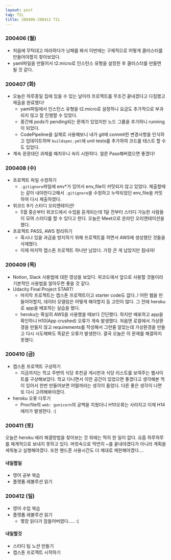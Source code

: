 ```yaml
---
layout: post
tag: TIL
title: 200406-200412 TIL
---
```

### 200406 (월)
- 처음에 무턱대고 따라하다가 낭패를 봐서 이번에는 구체적으로 어떻게 클러스터를 만들어야할지 찾아보았다.
- yaml파일을 만들어서 t2.micro로 인스턴스 유형을 설정한 후 클러스터를 만들면 될 것 같다.

### 200407 (화)
- 오늘은 하루종일 집에 있을 수 있는 날이라 프로젝트를 무조건 끝내겠다고 다짐했고 제출을 완료했다!
   - yaml파일에서 인스턴스 유형을 t2.micro로 설정하니 요금도 추가적으로 부과 되지 않고 잘 진행할 수 있었다.
   - 중간에 pods가 pending되는 문제가 있었지만 노드 그룹을 추가하니 running이 되었다.
   - CodePipeline을 실제로 사용해보니 내가 git에 commit한 변경사항을 인식하고 업데이트하며 `buildspec.yml`에 unit tests를 추가하여 코드를 테스트 할
    수도 있었다.
- 계속 끙끙대던 과제를 해치우니 속이 시원하다. 얼른 Pass해버렸으면 좋겠다!
### 200408 (수)
- 프로젝트 파일 수정하기
  - `.gitignore`파일에 env*가 있어서 env_file이 커밋되지 않고 있었다. 제출할때는 같이 내야한다고해서 `.gitignore`을 수정하고 누락되었던 env_file을 
  커밋하여 다시 제출하였다.
- 위코드 9기 스터디 오리엔테이션!
  - 5월 중순부터 위코드에서 수업을 듣게되는데 1달 전부터 스터디 가능한 사람들이 모여 스터디를 할 수 있다고 한다. 오늘은 Meet으로 온라인 오리엔테이션을 했다.
- 프로젝트 PASS, AWS 정리하기
  - 혹시나 있을 과금을 방지하기 위해 프로젝트를 하면서 AWS에 생성했던 것들을 삭제했다.
  - 이제 마지막 캡스톤 프로젝트 하나만 남았다. 가장 큰 게 남았지만 힘내자!
  
### 200409 (목)
- Notion, Slack 사용법에 대한 영상을 보았다. 위코드에서 앞으로 사용할 것들이라 기본적인 사용법을 알아두면 좋을 것 같다. 
- Udacity Final Project START!
  - 마지막 프로젝트는 캡스톤 프로젝트이고 starter code도 없다..! 어떤 웹을 만들어야할지, 데이터 모델링은 어떻게 해야할지 등 고민이 많다. 그 전에 heroku로 app을 배포하는 실습을 했다.
  - heroku는 확실히 AWS을 사용했을 때보다 간단했다. 하지만 배포하고 app을 확인하니 H10(App crushed) 오류가 게속 발생했다. 처음엔 로컬에서 가상환경을 만들지 않고 requirements를 작성해서 그런줄 알았는데 가상환경을 만들고 다시 시도해봐도 똑같은 오류가 발생한다. 결국 오늘은 이 문제를 해결하지 못했다.

### 200410 (금)
- 캡스톤 프로젝트 구상하기
   - 지금까지는 학교 주변의 식당 추천글 게시판과 식당 리스트를 보여주는 웹사이트를 구상해보았다. 학교 다니면서 이런 공간이 있었으면 좋겠다고 생각해본 적이 있어서 한번 만들어보면 어떨까라는 생각이 들었다. 다른 좋은 생각이 나면 또 다시 고려해봐야겠다.
- heroku 오류 다루기
  - Procfile의 `web: gunicorn`의 공백을 지웠더니 H10오류는 사라지고 이제 H14에러가 발생한다. :( 
  
### 200411 (토)
오늘은 heroku 에러 해결방법을 찾아보는 것 외에는 딱히 한 일이 없다. 요즘 하루하루를 체계적으로 보내지 못하고 있다. 머릿속으로 막연히 ~를 끝내야겠다가 아니라 계획을 세워놓고 실행해야겠다. 또한 핸드폰 사용시간도 더 제대로 제한해야겠다....
#### 내일할일
- 영어 공부 복습
- 플랫폼 레볼루션 읽기

### 200412 (일)
- 영어 수업 복습
- 플랫폼 레볼루션 읽기
  - 몇장 읽다가 잠들어버렸다..... :( 
  
#### 내일할것
- 스터디 팀 노션 만들기
- 캡스톤 프로젝트 시작하기
